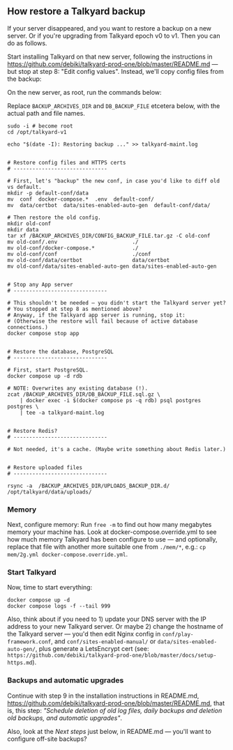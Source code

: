 
## How restore a Talkyard backup

If your server disappeared, and you want to restore a backup on a new server.
Or if you're upgrading from Talkyard epoch v0 to v1. Then you can do as follows.

Start installing Talkyard on that new server, following the instructions in
https://github.com/debiki/talkyard-prod-one/blob/master/README.md
— but stop at step 8: "Edit config values".
Instead, we'll copy config files from the backup:

On the new server, as root, run the commands below:

Replace `BACKUP_ARCHIVES_DIR` and `DB_BACKUP_FILE` etcetera below, with
the actual path and file names.

```
sudo -i # become root
cd /opt/talkyard-v1

echo "$(date -I): Restoring backup ..." >> talkyard-maint.log


# Restore config files and HTTPS certs
# ------------------------------

# First, let's "backup" the new conf, in case you'd like to diff old vs default.
mkdir -p default-conf/data
mv  conf  docker-compose.*  .env  default-conf/
mv  data/certbot  data/sites-enabled-auto-gen  default-conf/data/

# Then restore the old config.
mkdir old-conf
mkdir data
tar xf /BACKUP_ARCHIVES_DIR/CONFIG_BACKUP_FILE.tar.gz -C old-conf
mv old-conf/.env                        ./
mv old-conf/docker-compose.*            ./
mv old-conf/conf                        ./conf
mv old-conf/data/certbot                data/certbot
mv old-conf/data/sites-enabled-auto-gen data/sites-enabled-auto-gen


# Stop any App server
# ------------------------------

# This shouldn't be needed — you didn't start the Talkyard server yet?
# You stopped at step 8 as mentioned above?
# Anyway, if the Talkyard app server is running, stop it:
# (Otherwise the restore will fail because of active database connections.)
docker compose stop app


# Restore the database, PostgreSQL
# ------------------------------

# First, start PostgreSQL.
docker compose up -d rdb

# NOTE: Overwrites any existing database (!).
zcat /BACKUP_ARCHIVES_DIR/DB_BACKUP_FILE.sql.gz \
    | docker exec -i $(docker compose ps -q rdb) psql postgres postgres \
    | tee -a talkyard-maint.log


# Restore Redis?
# ------------------------------

# Not needed, it's a cache. (Maybe write something about Redis later.)


# Restore uploaded files
# ------------------------------

rsync -a  /BACKUP_ARCHIVES_DIR/UPLOADS_BACKUP_DIR.d/  /opt/talkyard/data/uploads/
```

### Memory

Next, configure memory: Run `free -m` to find out how many megabytes
memory your machine has. Look at docker-compose.override.yml to see how
much memory Talkyard has been configure to use — and optionally,
replace that file with another more suitable one from `./mem/*`,
e.g.: `cp mem/2g.yml docker-compose.override.yml`.


### Start Talkyard

Now, time to start everything:

```
docker compose up -d
docker compose logs -f --tail 999
```

Also, think about if you need to 1) update your DNS server with the IP address to
your new Talkyard server. Or maybe 2) change the hostname of the Talkyard server
— you'd then edit Nginx config in `conf/play-framework.conf`,
and `conf/sites-enabled-manual/` or `data/sites-enabled-auto-gen/`, plus
generate a LetsEncrypt cert
(see: `https://github.com/debiki/talkyard-prod-one/blob/master/docs/setup-https.md`).


### Backups and automatic upgrades

Continue with step 9 in the installation instructions in README.md,
https://github.com/debiki/talkyard-prod-one/blob/master/README.md,
that is, this step:
*"Schedule deletion of old log files, daily backups and deletion old backups, and automatic upgrades"*.

Also, look at the *Next steps* just below, in README.md — you'll want to configure off-site backups?

